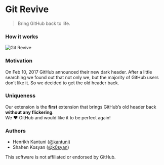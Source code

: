 # Git Revive
> Bring GitHub back to life.

### How it works
![Git Revive](https://github.com/bruntouchables/GitRevive/blob/master/example.png)

### Motivation 
On Feb 10, 2017 GitHub announced their new dark header. After a little searching we found out that not only we, but the majority of GitHub users don’t like it. So we decided to get the old header back.

### Uniqueness
Our extension is the **first** extension that brings GitHub’s old header back **without any flickering**.  
We :heart: GitHub and would like it to be perfect again!

### Authors

- Henrikh Kantuni ([@kantuni](https://github.com/kantuni))
- Shahen Kosyan ([@k0syan](https://github.com/k0syan))

This software is not affiliated or endorsed by GitHub.
